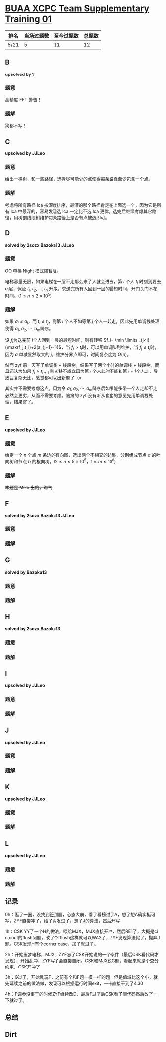 # [BUAA XCPC Team Supplementary Training 01](https://codeforces.com/group/2g1PZcsgml/contest/337661)

| 排名 | 当场过题数 | 至今过题数 | 总题数 |
| ---- | ---------- | ---------- | ------ |
| 5/21 | 5          | 11         | 12     |

## **B**

**upsolved by ?**

### 题意

高精度 FFT 警告！

### 题解

狗都不写！

## **C**

**upsolved by JJLeo**

### 题意

给出一棵树，和一些路径，选择尽可能少的点使得每条路径至少包含一个点。

### 题解

考虑将所有路径 lca 按深度排序，最深的那个路径肯定在上面选一个，因为它是所有 lca 中最深的，容易发现选 lca 一定比不选 lca 更优，选完后继续考虑其它路径，用树剖线段树维护每条路径上是否有点被选即可。

## **D**

**solved by 2sozx Bazoka13 JJLeo**

### 题意

OO 电梯 Night 模式降智版。

电梯容量无限，如果电梯在一层不走那么来了人就会进去，第 $i$​​​ 个人 $t_i$​​​ 时刻到要去 $a_i$​​​ 层，保证 $t_1,t_2,\cdots,t_n$ 升序。求送完所有人回到一层的最短时间，开门关门不花时间。($1 \le n \le 2 \times 10^5$​​​)

### 题解

如果 $a_i \le a_j$​​，而 $t_i \le t_j$​​，则第 $i$​​ 个人不如等第 $j$​​ 个人一起走，因此先用单调栈处理使得 $a_1,a_2,\cdots,a_m$​​ 降序。

设 $f_i$​​ 为送完前 $i$​​ 个人回到一层的最短时间，则有转移 $f_i= \min \limits _{j<i}(\max(f_j,t_i)+2(a_{j+1}-1))$​​​，当 $f_j>t_i$​​​ 时，可以用单调队列维护，当 $f_j \le t_i$​ 时，因为 $a$​ 单减显然取大的 $j$​，维护分界点即可，时间复杂度为 $O(n)$。

然而 zyf 前一天写了单调栈 + 线段树，结果写了两个小时的单调栈 + 线段树，而且还认为如果 $f_j \ge t_{i+1}$ 则转移不成立因为第 $i$ 个人此时不能和第 $i+1$​ 个人走，导致巨复杂无比，感觉都可以出新题了（x

其实并不需要考虑这点，因为令 $a_1,a_2,\cdots,a_m$​​ 降序后如果能多带一个人走却不走必然会更劣，从而不需要考虑。脑瘫的 zyf 没有听从崔佬的意见先用单调栈处理，结果寄了。

## **E**

**upsolved by JJLeo**

### 题意

给定一个 $n$ 个点 $m$ 条边的有向图，选出两个不相交的边集，分别组成节点 $a$ 的叶向树和节点 $b$​​ 的根向树。($2 \le n \le 5 \times 10^5$，$1 \le m \le 10^6$)

### 题解

~~本题是 Mike 出的，晦气~~



## **F**

**solved by 2sozx Bazoka13 JJLeo**

### 题意



### 题解



## **G**

**solved by Bazoka13**

### 题意



### 题解



## **H**

**solved by 2sozx Bazoka13**

### 题意



### 题解



## **I**

**upsolved by JJLeo**

### 题意



### 题解



## **J**

**upsolved by JJLeo**

### 题意



### 题解



## **K**

**upsolved by JJLeo**

### 题意



### 题解



## **L**

**upsolved by JJLeo**

### 题意



### 题解



## **记录**

0h：逛了一圈，没找到签到题，心态大崩，看了看榜过了A，想了想A确实挺可写，ZYF直接冲了，给了两发过了，想了J的算法，然后开写

1h：CSK YY了一个H的做法，喂给MJX，MJX直接开冲，然后RE1了，大概是ci n,cout的flush问题，改了个fflush这样就可以WA2了，ZYF发现算法假了，抛弃J题。CSK发现H有个corner case，加了就过了。

2h：开始噩梦电梯，MJX、ZYF忘了CSK开始说的一个条件（最后CSK看代码才发现），开始乱冲，ZYF写了会直接自闭。CSK和MJX说G题，看起来就是个查分约束，CSK开冲了

3h：G过了，开始乱玩F，之前有个和F题一模一样的题，但是值域比这个小，就先延续之前的做法做，发现可以根据运行时间exit，一卡直接干到了4.30

4h：F调参没事干的时候ZYF继续改D，最后F过了后CSK看了眼代码然后改了一下就过了。

## **总结**

## **Dirt**



